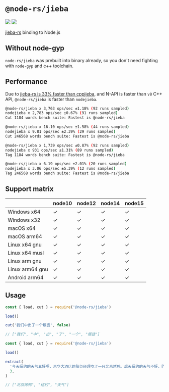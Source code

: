 # `@node-rs/jieba`

![](https://github.com/napi-rs/node-rs/workflows/CI/badge.svg)
![](https://img.shields.io/npm/dm/@node-rs/jieba.svg?sanitize=true)

[jieba-rs](https://github.com/messense/jieba-rs) binding to Node.js

## Without node-gyp

`node-rs/jieba` was prebuilt into binary already, so you don't need fighting with `node-gyp` and c++ toolchain.

## Performance

Due to [jieba-rs is 33% faster than cppjieba](https://blog.paulme.ng/posts/2019-06-30-optimizing-jieba-rs-to-be-33percents-faster-than-cppjieba.html), and N-API is faster than `v8` C++ API, `@node-rs/jieba` is faster than `nodejieba`.

```bash
@node-rs/jieba x 3,763 ops/sec ±1.18% (92 runs sampled)
nodejieba x 2,783 ops/sec ±0.67% (91 runs sampled)
Cut 1184 words bench suite: Fastest is @node-rs/jieba

@node-rs/jieba x 16.10 ops/sec ±1.58% (44 runs sampled)
nodejieba x 9.81 ops/sec ±2.39% (29 runs sampled)
Cut 246568 words bench suite: Fastest is @node-rs/jieba

@node-rs/jieba x 1,739 ops/sec ±0.87% (92 runs sampled)
nodejieba x 931 ops/sec ±1.31% (89 runs sampled)
Tag 1184 words bench suite: Fastest is @node-rs/jieba

@node-rs/jieba x 6.19 ops/sec ±2.01% (20 runs sampled)
nodejieba x 3.06 ops/sec ±5.39% (12 runs sampled)
Tag 246568 words bench suite: Fastest is @node-rs/jieba
```

## Support matrix

|                 | node10 | node12 | node14 | node15 |
| --------------- | ------ | ------ | ------ | ------ |
| Windows x64     | ✓      | ✓      | ✓      | ✓      |
| Windows x32     | ✓      | ✓      | ✓      | ✓      |
| macOS x64       | ✓      | ✓      | ✓      | ✓      |
| macOS arm64     | ✓      | ✓      | ✓      | ✓      |
| Linux x64 gnu   | ✓      | ✓      | ✓      | ✓      |
| Linux x64 musl  | ✓      | ✓      | ✓      | ✓      |
| Linux arm gnu   | ✓      | ✓      | ✓      | ✓      |
| Linux arm64 gnu | ✓      | ✓      | ✓      | ✓      |
| Android arm64   | ✓      | ✓      | ✓      | ✓      |

## Usage

```javascript
const { load, cut } = require('@node-rs/jieba')

load()

cut('我们中出了一个叛徒', false)

// ["我们", "中", "出", "了", "一个", "叛徒"]
```

```javascript
const { load, cut } = require('@node-rs/jieba')

load()

extract(
  '今天纽约的天气真好啊，京华大酒店的张尧经理吃了一只北京烤鸭。后天纽约的天气不好，昨天纽约的天气也不好，北京烤鸭真好吃',
  3,
)

// ["北京烤鸭", "纽约", "天气"]
```
